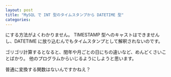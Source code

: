 ```yaml
---
layout: post
title: "MySQL で INT 型のタイムスタンプから DATETIME 型"
categories:
---
```


にする方法がよくわかりません。
TIMESTAMP 型へのキャストはできませんし、DATETIME に放り込むんでもタイムスタンプとして解釈されないのです。

ゴリゴリ計算するとなると、閏年や月ごとの日にちの違いなど、めんどくさいことばかり。
他のプログラムからいじるようにしようと思います。

普通に変換する関数はないんですかねえ？
